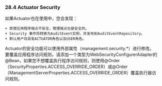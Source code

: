 ### 28.4 Actuator Security

如果Actuator也在使用中，您会发现：

    + 即使应用程序端点不安全，管理端点也是安全的。
    + Security 事件将转换为AuditEvent实例，并发布到AuditEventRepository。
    + 默认用户将具有ACTUATOR角色以及USER角色。
Actuator的安全功能可以使用外部属性（management.security.*）进行修改。要覆盖应用程序访问规则，请添加一个类型为WebSecurityConfigurerAdapter的@Bean，如果您不想覆盖执行程序访问规则，则使用@Order（SecurityProperties.ACCESS_OVERRIDE_ORDER）或@Order（ManagementServerProperties.ACCESS_OVERRIDE_ORDER）覆盖执行器访问规则。